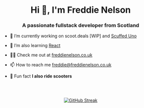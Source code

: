 <h1 align="center">Hi 👋, I'm Freddie Nelson</h1>
<h3 align="center">A passionate fullstack developer from Scotland</h3>

- 🔭 I’m currently working on scoot.deals [WIP] and [Scuffed Uno](https://scuffeduno.online/)

- 🌱 I’m also learning [React](https://reactjs.org)

- 👨‍💻 Check me out at [freddienelson.co.uk](https://freddienelson.co.uk)

- 📫 How to reach me [freddie@freddienelson.co.uk](mailto:freddie@freddienelson.co.uk)

- 🛴 Fun fact **I also ride scooters**

<br>
<br>
<div align="center">
  
[![GitHub Streak](https://github-readme-streak-stats.herokuapp.com?user=freddie-nelson&theme=tokyonight&date_format=j%20M%5B%20Y%5D)](https://git.io/streak-stats)

</div>


